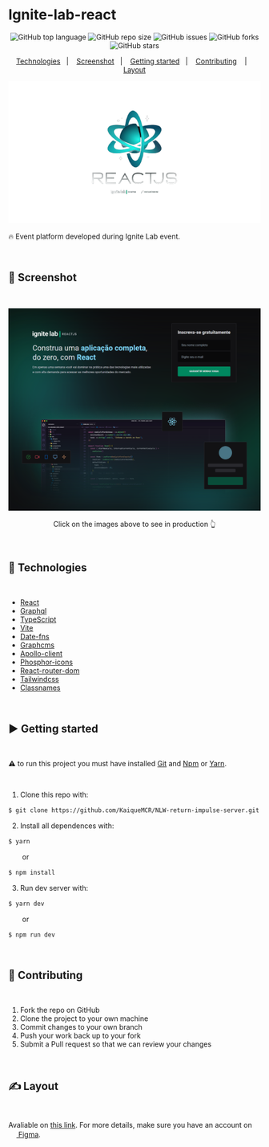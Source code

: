 # Ignite-lab-react

<div align="center">

![GitHub top language](https://img.shields.io/github/languages/top/KaiqueMCR/Ignite-lab-react?color=%23007acc)
![GitHub repo size](https://img.shields.io/github/repo-size/KaiqueMCR/Ignite-lab-react)
![GitHub issues](https://img.shields.io/github/issues/KaiqueMCR/Ignite-lab-react)
![GitHub forks](https://img.shields.io/github/forks/KaiqueMCR/Ignite-lab-react)
![GitHub stars](https://img.shields.io/github/stars/KaiqueMCR/Ignite-lab-react)

</div>

<div align="center">

<a href="#-Technologies
">Technologies</a>&nbsp;&nbsp;&nbsp;|&nbsp;&nbsp;&nbsp;
<a href="#-Screenshot">Screenshot</a>&nbsp;&nbsp;&nbsp;|&nbsp;&nbsp;&nbsp;
<a href="#-Getting started">Getting started</a>&nbsp;&nbsp;&nbsp;|&nbsp;&nbsp;&nbsp;
<a href="#-Contributing">Contributing</a>
&nbsp;&nbsp;&nbsp;|&nbsp;&nbsp;&nbsp;
<a href="#-Layout">Layout</a>

</div>

<div align="center">
  <img src="./src/assets/ignite-lab.png">
</div>

🔥 Event platform developed during Ignite Lab event.

<br>

## 📸 Screenshot

<br>

<div align="center">

[<img src="./.github/screenshot-ignite-lab.png">](https://ignite-lab-react-ebon.vercel.app)

Click on the images above to see in production 👆

</div>

<br>

## 👾 Technologies

<br>

- [React](https://pt-br.reactjs.org/)
- [Graphql](https://graphql.org/)
- [TypeScript](https://www.typescriptlang.org/)
- [Vite](https://vitejs.dev/)
- [Date-fns](https://date-fns.org/)
- [Graphcms](https://graphcms.com/)
- [Apollo-client](https://www.apollographql.com/)
- [Phosphor-icons](https://phosphoricons.com/)
- [React-router-dom](https://v5.reactrouter.com/)
- [Tailwindcss](https://tailwindcss.com/)
- [Classnames](https://www.npmjs.com/package/classnames)

<br>

## ▶️ Getting started

<br>

⚠️ to run this project you must have installed [Git](https://git-scm.com) and [Npm](https://nodejs.org/en/) or [Yarn](https://yarnpkg.com/).

<br>

1. Clone this repo with:

```bash
$ git clone https://github.com/KaiqueMCR/NLW-return-impulse-server.git
```

2. Install all dependences with:

```bash
$ yarn
```

&nbsp;&nbsp;&nbsp;&nbsp;&nbsp;&nbsp; or

```bash
$ npm install
```

3. Run dev server with:

```bash
$ yarn dev
```

&nbsp;&nbsp;&nbsp;&nbsp;&nbsp;&nbsp; or

```bash
$ npm run dev
```

<br>

## 💪 Contributing

<br>

1. Fork the repo on GitHub
2. Clone the project to your own machine
3. Commit changes to your own branch
4. Push your work back up to your fork
5. Submit a Pull request so that we can review your changes

<br>

## ✍️ Layout

<br>

Avaliable on [this link](https://www.figma.com/community/file/1120711251998877938). For more details, make sure you have an account on &nbsp;[<img src="https://cdn.jsdelivr.net/gh/devicons/devicon/icons/figma/figma-original.svg" height="16px" width="16px"/> Figma](https://figma.com).


